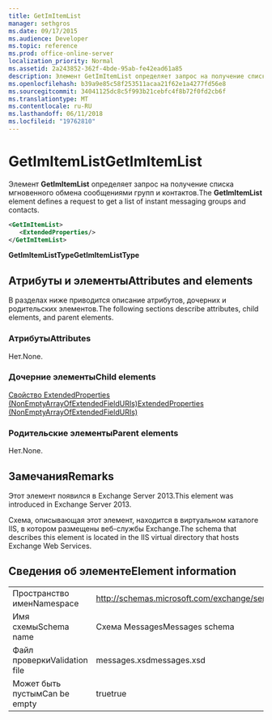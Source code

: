 ```yaml
---
title: GetImItemList
manager: sethgros
ms.date: 09/17/2015
ms.audience: Developer
ms.topic: reference
ms.prod: office-online-server
localization_priority: Normal
ms.assetid: 2a243852-362f-4bde-95ab-fe42ead61a85
description: Элемент GetImItemList определяет запрос на получение списка мгновенного обмена сообщениями групп и контактов.
ms.openlocfilehash: b39a9e85c58f253511acaa21f62e1a4277fd56e8
ms.sourcegitcommit: 34041125dc8c5f993b21cebfc4f8b72f0fd2cb6f
ms.translationtype: MT
ms.contentlocale: ru-RU
ms.lasthandoff: 06/11/2018
ms.locfileid: "19762810"
---
```

# <a name="getimitemlist"></a><span data-ttu-id="013fc-103">GetImItemList</span><span class="sxs-lookup"><span data-stu-id="013fc-103">GetImItemList</span></span>

<span data-ttu-id="013fc-104">Элемент **GetImItemList** определяет запрос на получение списка мгновенного обмена сообщениями групп и контактов.</span><span class="sxs-lookup"><span data-stu-id="013fc-104">The **GetImItemList** element defines a request to get a list of instant messaging groups and contacts.</span></span> 
  
```XML
<GetImItemList>
   <ExtendedProperties/>
</GetImItemList>
```

 <span data-ttu-id="013fc-105">**GetImItemListType**</span><span class="sxs-lookup"><span data-stu-id="013fc-105">**GetImItemListType**</span></span>
## <a name="attributes-and-elements"></a><span data-ttu-id="013fc-106">Атрибуты и элементы</span><span class="sxs-lookup"><span data-stu-id="013fc-106">Attributes and elements</span></span>

<span data-ttu-id="013fc-107">В разделах ниже приводится описание атрибутов, дочерних и родительских элементов.</span><span class="sxs-lookup"><span data-stu-id="013fc-107">The following sections describe attributes, child elements, and parent elements.</span></span>
  
### <a name="attributes"></a><span data-ttu-id="013fc-108">Атрибуты</span><span class="sxs-lookup"><span data-stu-id="013fc-108">Attributes</span></span>

<span data-ttu-id="013fc-109">Нет.</span><span class="sxs-lookup"><span data-stu-id="013fc-109">None.</span></span>
  
### <a name="child-elements"></a><span data-ttu-id="013fc-110">Дочерние элементы</span><span class="sxs-lookup"><span data-stu-id="013fc-110">Child elements</span></span>

[<span data-ttu-id="013fc-111">Свойство ExtendedProperties (NonEmptyArrayOfExtendedFieldURIs)</span><span class="sxs-lookup"><span data-stu-id="013fc-111">ExtendedProperties (NonEmptyArrayOfExtendedFieldURIs)</span></span>](extendedproperties-nonemptyarrayofextendedfielduris.md)
  
### <a name="parent-elements"></a><span data-ttu-id="013fc-112">Родительские элементы</span><span class="sxs-lookup"><span data-stu-id="013fc-112">Parent elements</span></span>

<span data-ttu-id="013fc-113">Нет.</span><span class="sxs-lookup"><span data-stu-id="013fc-113">None.</span></span>
  
## <a name="remarks"></a><span data-ttu-id="013fc-114">Замечания</span><span class="sxs-lookup"><span data-stu-id="013fc-114">Remarks</span></span>

<span data-ttu-id="013fc-115">Этот элемент появился в Exchange Server 2013.</span><span class="sxs-lookup"><span data-stu-id="013fc-115">This element was introduced in Exchange Server 2013.</span></span>
  
<span data-ttu-id="013fc-116">Схема, описывающая этот элемент, находится в виртуальном каталоге IIS, в котором размещены веб-службы Exchange.</span><span class="sxs-lookup"><span data-stu-id="013fc-116">The schema that describes this element is located in the IIS virtual directory that hosts Exchange Web Services.</span></span>
  
## <a name="element-information"></a><span data-ttu-id="013fc-117">Сведения об элементе</span><span class="sxs-lookup"><span data-stu-id="013fc-117">Element information</span></span>

|||
|:-----|:-----|
|<span data-ttu-id="013fc-118">Пространство имен</span><span class="sxs-lookup"><span data-stu-id="013fc-118">Namespace</span></span>  <br/> |http://schemas.microsoft.com/exchange/services/2006/messages  <br/> |
|<span data-ttu-id="013fc-119">Имя схемы</span><span class="sxs-lookup"><span data-stu-id="013fc-119">Schema name</span></span>  <br/> |<span data-ttu-id="013fc-120">Схема Messages</span><span class="sxs-lookup"><span data-stu-id="013fc-120">Messages schema</span></span>  <br/> |
|<span data-ttu-id="013fc-121">Файл проверки</span><span class="sxs-lookup"><span data-stu-id="013fc-121">Validation file</span></span>  <br/> |<span data-ttu-id="013fc-122">messages.xsd</span><span class="sxs-lookup"><span data-stu-id="013fc-122">messages.xsd</span></span>  <br/> |
|<span data-ttu-id="013fc-123">Может быть пустым</span><span class="sxs-lookup"><span data-stu-id="013fc-123">Can be empty</span></span>  <br/> |<span data-ttu-id="013fc-124">true</span><span class="sxs-lookup"><span data-stu-id="013fc-124">true</span></span>  <br/> |
   

